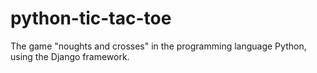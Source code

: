 # python-tic-tac-toe
The game "noughts and crosses" in the programming language Python, using the Django framework.
